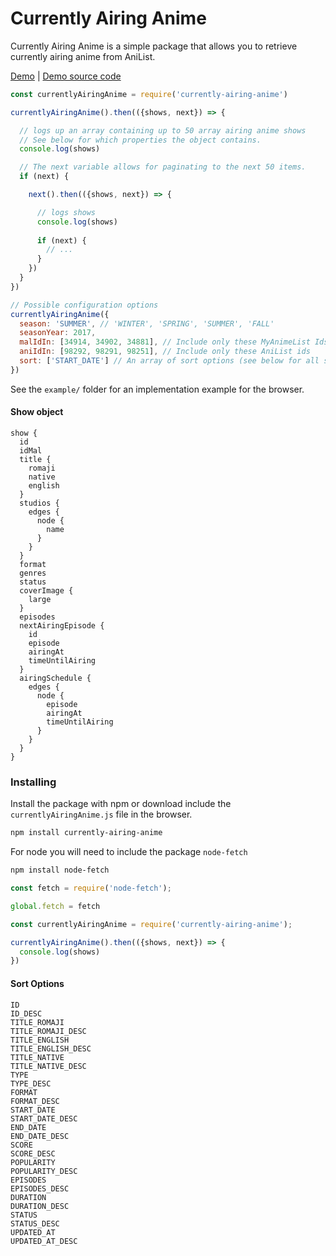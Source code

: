 # Currently Airing Anime

Currently Airing Anime is a simple package that allows you to retrieve currently airing anime from AniList.

[Demo](https://ricklancee.github.io/currently-airing-anime/) | [Demo source code](https://github.com/ricklancee/currently-airing-anime/blob/gh-pages/index.html)

```js
const currentlyAiringAnime = require('currently-airing-anime')

currentlyAiringAnime().then(({shows, next}) => {

  // logs up an array containing up to 50 array airing anime shows
  // See below for which properties the object contains.
  console.log(shows)

  // The next variable allows for paginating to the next 50 items.
  if (next) {

    next().then(({shows, next}) => {

      // logs shows
      console.log(shows) 
  
      if (next) {
        // ...
      }
    })  
  }
})
```

```js
// Possible configuration options
currentlyAiringAnime({
  season: 'SUMMER', // 'WINTER', 'SPRING', 'SUMMER', 'FALL'
  seasonYear: 2017,
  malIdIn: [34914, 34902, 34881], // Include only these MyAnimeList Ids
  aniIdIn: [98292, 98291, 98251], // Include only these AniList ids
  sort: ['START_DATE'] // An array of sort options (see below for all sort options)
})
```

See the `example/` folder for an implementation example for the browser.


#### Show object

```
show {
  id
  idMal
  title {
    romaji
    native
    english
  }
  studios {
    edges {
      node {
        name
      }
    }
  }
  format
  genres
  status
  coverImage {
    large
  }
  episodes
  nextAiringEpisode {
    id
    episode
    airingAt
    timeUntilAiring
  }
  airingSchedule {
    edges {
      node {
        episode
        airingAt
        timeUntilAiring
      }
    }
  }
}
```

### Installing

Install the package with npm or download include the `currentlyAiringAnime.js` file in the browser.

```sh
npm install currently-airing-anime
```

For node you will need to include the package `node-fetch`

```sh
npm install node-fetch
```

```js
const fetch = require('node-fetch');

global.fetch = fetch

const currentlyAiringAnime = require('currently-airing-anime');

currentlyAiringAnime().then(({shows, next}) => {
  console.log(shows)
})
```

#### Sort Options

```
ID
ID_DESC
TITLE_ROMAJI
TITLE_ROMAJI_DESC
TITLE_ENGLISH
TITLE_ENGLISH_DESC
TITLE_NATIVE
TITLE_NATIVE_DESC
TYPE
TYPE_DESC
FORMAT
FORMAT_DESC
START_DATE
START_DATE_DESC
END_DATE
END_DATE_DESC
SCORE
SCORE_DESC
POPULARITY
POPULARITY_DESC
EPISODES
EPISODES_DESC
DURATION
DURATION_DESC
STATUS
STATUS_DESC
UPDATED_AT
UPDATED_AT_DESC
```
